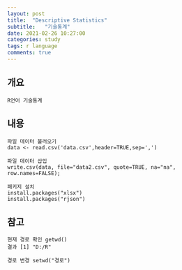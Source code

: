 ```yaml
---
layout: post
title:  "Descriptive Statistics"
subtitle:   "기술통계"
date: 2021-02-26 10:27:00
categories: study
tags: r language
comments: true
---
```


## 개요
    R언어 기술통계

## 내용
    파일 데이터 불러오기
    data <- read.csv('data.csv',header=TRUE,sep=',')

    파일 데이터 삽입
    write.csv(data, file="data2.csv", quote=TRUE, na="na", row.names=FALSE);

    패키지 설치
    install.packages("xlsx")
    install.packages("rjson")
    
    
    
    
    
    
    




## 참고
    현재 경로 확인 getwd() 
    결과 [1] "D:/R"

    경로 변경 setwd("경로")